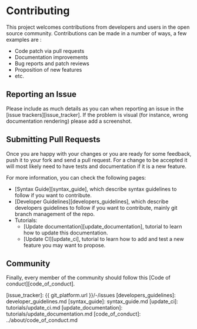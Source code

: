 # Contributing

This project welcomes contributions from developers and users in the open source
community. Contributions can be made in a number of ways, a few examples are :

  * Code patch via pull requests
  * Documentation improvements
  * Bug reports and patch reviews
  * Proposition of new features
  * etc.

## Reporting an Issue

Please include as much details as you can when reporting an issue in the [issue
trackers][issue_tracker]. If the problem is visual (for instance, wrong
documentation rendering) please add a screenshot.

## Submitting Pull Requests

Once you are happy with your changes or you are ready for some feedback, push it
to your fork and send a pull request. For a change to be accepted it will most
likely need to have tests and documentation if it is a new feature.

For more information, you can check the following pages:

  * [Syntax Guide][syntax_guide], which describe syntax guidelines to follow if
   you want to contribute.
  * [Developer Guidelines][developers_guidelines], which describe developers
    guidelines to follow if you want to contribute, mainly git branch management
    of the repo.
  * Tutorials:
     * [Update documentation][update_documentation], tutorial to learn how to
      update this documentation.
     * [Update CI][update_ci], tutorial to learn how to add and test
      a new feature you may want to propose.

## Community

Finally, every member of the community should follow this [Code of
conduct][code_of_conduct].

[issue_tracker]: {{ git_platform.url }}/-/issues
[developers_guidelines]: developer_guidelines.md
[syntax_guide]: syntax_guide.md
[update_ci]: tutorials/update_ci.md
[update_documentation]: tutorials/update_documentation.md
[code_of_conduct]: ../about/code_of_conduct.md
